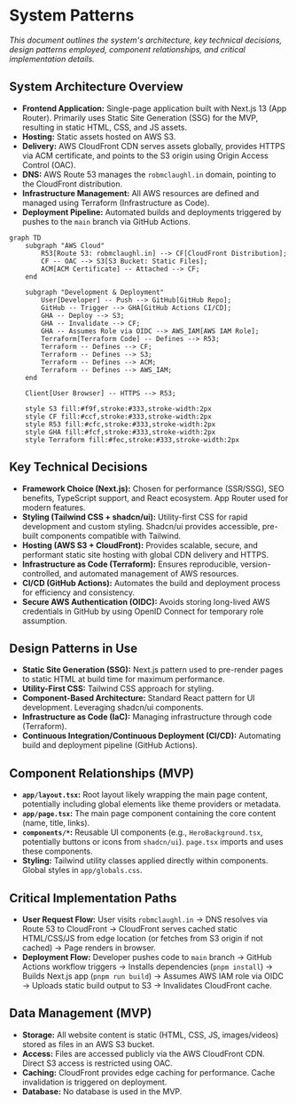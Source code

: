 # System Patterns

*This document outlines the system's architecture, key technical decisions, design patterns employed, component relationships, and critical implementation details.*

## System Architecture Overview

*   **Frontend Application:** Single-page application built with Next.js 13 (App Router). Primarily uses Static Site Generation (SSG) for the MVP, resulting in static HTML, CSS, and JS assets.
*   **Hosting:** Static assets hosted on AWS S3.
*   **Delivery:** AWS CloudFront CDN serves assets globally, provides HTTPS via ACM certificate, and points to the S3 origin using Origin Access Control (OAC).
*   **DNS:** AWS Route 53 manages the `robmclaughl.in` domain, pointing to the CloudFront distribution.
*   **Infrastructure Management:** All AWS resources are defined and managed using Terraform (Infrastructure as Code).
*   **Deployment Pipeline:** Automated builds and deployments triggered by pushes to the `main` branch via GitHub Actions.

```mermaid
graph TD
    subgraph "AWS Cloud"
        R53[Route 53: robmclaughl.in] --> CF[CloudFront Distribution];
        CF -- OAC --> S3[S3 Bucket: Static Files];
        ACM[ACM Certificate] -- Attached --> CF;
    end

    subgraph "Development & Deployment"
        User[Developer] -- Push --> GitHub[GitHub Repo];
        GitHub -- Trigger --> GHA[GitHub Actions CI/CD];
        GHA -- Deploy --> S3;
        GHA -- Invalidate --> CF;
        GHA -- Assumes Role via OIDC --> AWS_IAM[AWS IAM Role];
        Terraform[Terraform Code] -- Defines --> R53;
        Terraform -- Defines --> CF;
        Terraform -- Defines --> S3;
        Terraform -- Defines --> ACM;
        Terraform -- Defines --> AWS_IAM;
    end

    Client[User Browser] -- HTTPS --> R53;

    style S3 fill:#f9f,stroke:#333,stroke-width:2px
    style CF fill:#ccf,stroke:#333,stroke-width:2px
    style R53 fill:#cfc,stroke:#333,stroke-width:2px
    style GHA fill:#fcf,stroke:#333,stroke-width:2px
    style Terraform fill:#fec,stroke:#333,stroke-width:2px
```

## Key Technical Decisions

*   **Framework Choice (Next.js):** Chosen for performance (SSR/SSG), SEO benefits, TypeScript support, and React ecosystem. App Router used for modern features.
*   **Styling (Tailwind CSS + shadcn/ui):** Utility-first CSS for rapid development and custom styling. Shadcn/ui provides accessible, pre-built components compatible with Tailwind.
*   **Hosting (AWS S3 + CloudFront):** Provides scalable, secure, and performant static site hosting with global CDN delivery and HTTPS.
*   **Infrastructure as Code (Terraform):** Ensures reproducible, version-controlled, and automated management of AWS resources.
*   **CI/CD (GitHub Actions):** Automates the build and deployment process for efficiency and consistency.
*   **Secure AWS Authentication (OIDC):** Avoids storing long-lived AWS credentials in GitHub by using OpenID Connect for temporary role assumption.

## Design Patterns in Use

*   **Static Site Generation (SSG):** Next.js pattern used to pre-render pages to static HTML at build time for maximum performance.
*   **Utility-First CSS:** Tailwind CSS approach for styling.
*   **Component-Based Architecture:** Standard React pattern for UI development. Leveraging shadcn/ui components.
*   **Infrastructure as Code (IaC):** Managing infrastructure through code (Terraform).
*   **Continuous Integration/Continuous Deployment (CI/CD):** Automating build and deployment pipeline (GitHub Actions).

## Component Relationships (MVP)

*   **`app/layout.tsx`:** Root layout likely wrapping the main page content, potentially including global elements like theme providers or metadata.
*   **`app/page.tsx`:** The main page component containing the core content (name, title, links).
*   **`components/*`:** Reusable UI components (e.g., `HeroBackground.tsx`, potentially buttons or icons from `shadcn/ui`). `page.tsx` imports and uses these components.
*   **Styling:** Tailwind utility classes applied directly within components. Global styles in `app/globals.css`.

## Critical Implementation Paths

*   **User Request Flow:** User visits `robmclaughl.in` -> DNS resolves via Route 53 to CloudFront -> CloudFront serves cached static HTML/CSS/JS from edge location (or fetches from S3 origin if not cached) -> Page renders in browser.
*   **Deployment Flow:** Developer pushes code to `main` branch -> GitHub Actions workflow triggers -> Installs dependencies (`pnpm install`) -> Builds Next.js app (`pnpm run build`) -> Assumes AWS IAM role via OIDC -> Uploads static build output to S3 -> Invalidates CloudFront cache.

## Data Management (MVP)

*   **Storage:** All website content is static (HTML, CSS, JS, images/videos) stored as files in an AWS S3 bucket.
*   **Access:** Files are accessed publicly via the AWS CloudFront CDN. Direct S3 access is restricted using OAC.
*   **Caching:** CloudFront provides edge caching for performance. Cache invalidation is triggered on deployment.
*   **Database:** No database is used in the MVP.

